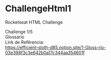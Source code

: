 # ChallengeHtml1
Rocketseat HTML Challenge

Challenge 1/5<br>
Glossário <br>
Link de Refêrencia: <br>
https://efficient-sloth-d85.notion.site/1-Gloss-rio-03e398f3c3e642b0a17c344aa354601f